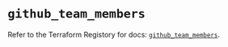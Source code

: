 # `github_team_members`

Refer to the Terraform Registory for docs: [`github_team_members`](https://registry.terraform.io/providers/integrations/github/5.27.0/docs/resources/team_members).
